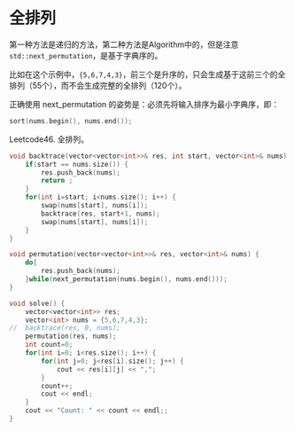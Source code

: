 # 全排列

第一种方法是递归的方法，第二种方法是Algorithm中的，但是注意`std::next_permutation`，是基于字典序的。

比如在这个示例中，`{5,6,7,4,3}`，前三个是升序的，只会生成基于这前三个的全排列（55个），而不会生成完整的全排列（120个）。

正确使用 next_permutation 的姿势是：必须先将输入排序为最小字典序，即：
```cpp
sort(nums.begin(), nums.end());
```

Leetcode46. 全排列。

```cpp
void backtrace(vector<vector<int>>& res, int start, vector<int>& nums) {
	if(start == nums.size()) {
		res.push_back(nums);
		return ;
	}
	for(int i=start; i<nums.size(); i++) {
		swap(nums[start], nums[i]);
		backtrace(res, start+1, nums);
		swap(nums[start], nums[i]);	
	}
}

void permutation(vector<vector<int>>& res, vector<int>& nums) {
	do{
		res.push_back(nums);
	}while(next_permutation(nums.begin(), nums.end()));
}

void solve() {
	vector<vector<int>> res;
	vector<int> nums = {5,6,7,4,3};
//	backtrace(res, 0, nums);
	permutation(res, nums); 
	int count=0;
	for(int i=0; i<res.size(); i++) {
		for(int j=0; j<res[i].size(); j++) {
			cout << res[i][j] << ",";
		}
		count++;
		cout << endl;
	}
	cout << "Count: " << count << endl;;
}
```